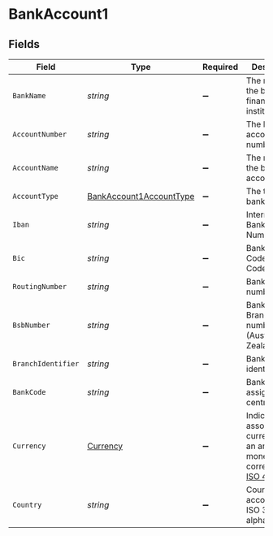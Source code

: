 # BankAccount1


## Fields

| Field                                                                                                                              | Type                                                                                                                               | Required                                                                                                                           | Description                                                                                                                        | Example                                                                                                                            |
| ---------------------------------------------------------------------------------------------------------------------------------- | ---------------------------------------------------------------------------------------------------------------------------------- | ---------------------------------------------------------------------------------------------------------------------------------- | ---------------------------------------------------------------------------------------------------------------------------------- | ---------------------------------------------------------------------------------------------------------------------------------- |
| `BankName`                                                                                                                         | *string*                                                                                                                           | :heavy_minus_sign:                                                                                                                 | The name of the bank or financial institution                                                                                      | Chase Bank                                                                                                                         |
| `AccountNumber`                                                                                                                    | *string*                                                                                                                           | :heavy_minus_sign:                                                                                                                 | The bank account number                                                                                                            | 123465                                                                                                                             |
| `AccountName`                                                                                                                      | *string*                                                                                                                           | :heavy_minus_sign:                                                                                                                 | The name of the bank account                                                                                                       | Main Operating Account                                                                                                             |
| `AccountType`                                                                                                                      | [BankAccount1AccountType](../../Models/Components/BankAccount1AccountType.md)                                                      | :heavy_minus_sign:                                                                                                                 | The type of bank account.                                                                                                          | credit_card                                                                                                                        |
| `Iban`                                                                                                                             | *string*                                                                                                                           | :heavy_minus_sign:                                                                                                                 | International Bank Account Number                                                                                                  | GB33BUKB20201555555555                                                                                                             |
| `Bic`                                                                                                                              | *string*                                                                                                                           | :heavy_minus_sign:                                                                                                                 | Bank Identifier Code / SWIFT Code                                                                                                  | CHASUS33                                                                                                                           |
| `RoutingNumber`                                                                                                                    | *string*                                                                                                                           | :heavy_minus_sign:                                                                                                                 | Bank routing number (US)                                                                                                           | 021000021                                                                                                                          |
| `BsbNumber`                                                                                                                        | *string*                                                                                                                           | :heavy_minus_sign:                                                                                                                 | Bank State Branch number (Australia/New Zealand)                                                                                   | 062-001                                                                                                                            |
| `BranchIdentifier`                                                                                                                 | *string*                                                                                                                           | :heavy_minus_sign:                                                                                                                 | Bank branch identifier                                                                                                             | 001                                                                                                                                |
| `BankCode`                                                                                                                         | *string*                                                                                                                           | :heavy_minus_sign:                                                                                                                 | Bank code assigned by central bank                                                                                                 | BNH                                                                                                                                |
| `Currency`                                                                                                                         | [Currency](../../Models/Components/Currency.md)                                                                                    | :heavy_minus_sign:                                                                                                                 | Indicates the associated currency for an amount of money. Values correspond to [ISO 4217](https://en.wikipedia.org/wiki/ISO_4217). | USD                                                                                                                                |
| `Country`                                                                                                                          | *string*                                                                                                                           | :heavy_minus_sign:                                                                                                                 | Country code according to ISO 3166-1 alpha-2.                                                                                      | US                                                                                                                                 |